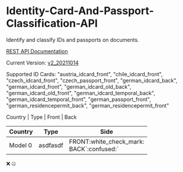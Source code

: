 # Identity-Card-And-Passport-Classification-API
Identify and classify IDs and passports on documents.

[REST API Documentation](docs/REST_API.md)

Current Version: [v2_20211014](docs/RELEASE_NOTES.md)

Supported ID Cards:
"austria_idcard_front",
"chile_idcard_front",
"czech_idcard_front",
"czech_passport_front",
"german_idcard_back",
"german_idcard_front",
"german_idcard_old_back",
"german_idcard_old_front",
"german_idcard_temporal_back",
"german_idcard_temporal_front",
"german_passport_front",
"german_residencepermit_back",
"german_residencepermit_front"


Country | Type | Front | Back 

<table>
<thead>
  <tr>
    <th>Country</th>
    <th>Type</th>
    <th>Side</th>
  </tr>
</thead>
<tbody>
  <tr>
    <td>Model 0</td>
    <td>asdfasdf</td>
    <td>
        <div><span>FRONT</span><span>:white_check_mark:</span></div>
        <div><span>BACK</span><span>`:confused:`</span></div>
    </td>
  </tr>
</tbody>
</table>

:x:
:zipper_mouth_face: 
